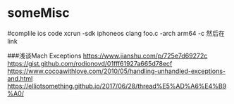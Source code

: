 # someMisc

#complile ios code 
xcrun -sdk iphoneos clang foo.c -arch arm64 -c
然后在link

###浅谈Mach Exceptions
https://www.jianshu.com/p/725e7d69272c
https://gist.github.com/rodionovd/01fff61927a665d78ecf
https://www.cocoawithlove.com/2010/05/handling-unhandled-exceptions-and.html
https://elliotsomething.github.io/2017/06/28/thread%E5%AD%A6%E4%B9%A0/
